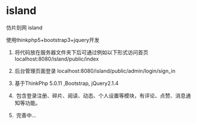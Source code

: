 # island
仿片刻网
island

使用thinkphp5+bootstrap3+jquery开发

1.  将代码放在服务器文件夹下后可通过例如以下形式访问首页 
	localhost:8080/island/public/index 
2.  后台管理页面登录 
	localhost:8080/island/public/admin/login/sign_in

3.  基于ThinkPhp 5.0.11 ,Bootstrap, jQuery2.1.4 

4.  包含登录注册、碎片、阅读、动态、个人设置等模块，有评论、点赞、消息通知等功能。

5.  完善中...
